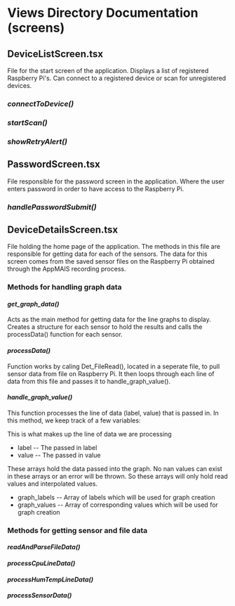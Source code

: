 # Views Directory Documentation (screens)

## **DeviceListScreen.tsx**
File for the start screen of the application. Displays a list of registered Raspberry Pi's. Can connect to a registered device or scan for unregistered devices.

### *connectToDevice()*

### *startScan()*

### *showRetryAlert()*



## **PasswordScreen.tsx**
File responsible for the password screen in the application. Where the user enters password in order to have access to the Raspberry Pi.

### *handlePasswordSubmit()*



## **DeviceDetailsScreen.tsx**
File holding the home page of the application. The methods in this file are responsible for getting data for each of the sensors. The data for this screen comes from the saved sensor files on the Raspberry Pi obtained through the AppMAIS recording process. 

### Methods for handling graph data
#### *get_graph_data()*
Acts as the main method for getting data for the line graphs to display. Creates a structure for each sensor to hold the results and calls the processData() function for each sensor.

#### *processData()*
Function works by caling Det_FileRead(), located in a seperate file, to pull sensor data from file on Raspberry Pi. It then loops through each line of data from this file and passes it to handle_graph_value(). 

#### *handle_graph_value()*
This function processes the line of data (label, value) that is passed in. In this method, we keep track of a few variables:

This is what makes up the line of data we are processing
* label -- The passed in label
* value -- The passed in value

These arrays hold the data passed into the graph. No nan values can exist in these arrays or an error will be thrown. So these arrays will only hold read values and interpolated values.
* graph_labels -- Array of labels which will be used for graph creation
* graph_values -- Array of corresponding values which will be used for graph creation


### Methods for getting sensor and file data

#### *readAndParseFileData()*

#### *processCpuLineData()*

#### *processHumTempLineData()*

#### *processSensorData()*
